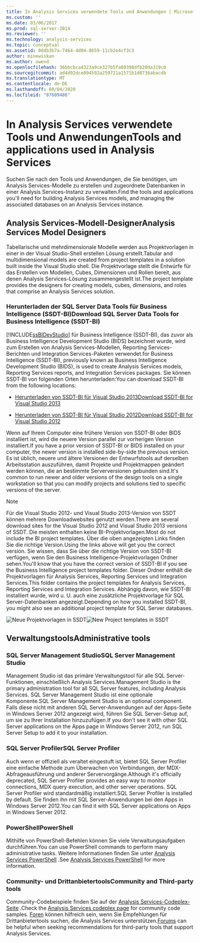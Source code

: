 ```yaml
---
title: In Analysis Services verwendete Tools und Anwendungen | Microsoft-Dokumentation
ms.custom: ''
ms.date: 03/06/2017
ms.prod: sql-server-2014
ms.reviewer: ''
ms.technology: analysis-services
ms.topic: conceptual
ms.assetid: 0ddb3b7a-7464-4d04-8659-11cb2e4cf3c3
author: minewiskan
ms.author: owend
ms.openlocfilehash: 36bbcbca4323a9ce327b5fa89398dfb20da319c0
ms.sourcegitcommit: ad4d92dce894592a259721a1571b1d8736abacdb
ms.translationtype: MT
ms.contentlocale: de-DE
ms.lasthandoff: 08/04/2020
ms.locfileid: "87609486"
---
```

# <a name="tools-and-applications-used-in-analysis-services"></a><span data-ttu-id="74eac-102">In Analysis Services verwendete Tools und Anwendungen</span><span class="sxs-lookup"><span data-stu-id="74eac-102">Tools and applications used in Analysis Services</span></span>
  <span data-ttu-id="74eac-103">Suchen Sie nach den Tools und Anwendungen, die Sie benötigen, um Analysis Services-Modelle zu erstellen und zugeordnete Datenbanken in einer Analysis Services-Instanz zu verwalten.</span><span class="sxs-lookup"><span data-stu-id="74eac-103">Find the tools and applications you'll need for building Analysis Services models, and managing the associated databases on an Analysis Services instance.</span></span>

## <a name="analysis-services-model-designers"></a><span data-ttu-id="74eac-104">Analysis Services-Modell-Designer</span><span class="sxs-lookup"><span data-stu-id="74eac-104">Analysis Services Model Designers</span></span>
 <span data-ttu-id="74eac-105">Tabellarische und mehrdimensionale Modelle werden aus Projektvorlagen in einer in der Visual Studio-Shell erstellen Lösung erstellt.</span><span class="sxs-lookup"><span data-stu-id="74eac-105">Tabular and multidimensional models are created from project templates in a solution built inside the Visual Studio shell.</span></span> <span data-ttu-id="74eac-106">Die Projektvorlage stellt die Entwürfe für das Erstellen von Modellen, Cubes, Dimensionen und Rollen bereit, aus denen Analysis Services-Lösung zusammengestellt ist.</span><span class="sxs-lookup"><span data-stu-id="74eac-106">The project template provides the designers for creating models, cubes, dimensions, and roles that comprise an Analysis Services solution.</span></span>

### <a name="download-sql-server-data-tools-for-business-intelligence-ssdt-bi"></a><span data-ttu-id="74eac-107">Herunterladen der SQL Server Data Tools für Business Intelligence (SSDT-BI)</span><span class="sxs-lookup"><span data-stu-id="74eac-107">Download SQL Server Data Tools for Business Intelligence (SSDT-BI)</span></span>
 [!INCLUDE[ssBIDevStudio](../includes/ssbidevstudio-md.md)] <span data-ttu-id="74eac-108">für Business Intelligence (SSDT-BI), das zuvor als Business Intelligence Development Studio (BIDS) bezeichnet wurde, wird zum Erstellen von Analysis Services-Modellen, Reporting Services-Berichten und Integration Services-Paketen verwendet.</span><span class="sxs-lookup"><span data-stu-id="74eac-108">for Business Intelligence (SSDT-BI), previously known as Business Intelligence Development Studio (BIDS), is used to create Analysis Services models, Reporting Services reports, and Integration Services packages.</span></span> <span data-ttu-id="74eac-109">Sie können SSDT-BI von folgenden Orten herunterladen:</span><span class="sxs-lookup"><span data-stu-id="74eac-109">You can download SSDT-BI from the following locations:</span></span>

-   [<span data-ttu-id="74eac-110">Herunterladen von SSDT-BI für Visual Studio 2013</span><span class="sxs-lookup"><span data-stu-id="74eac-110">Download SSDT-BI for Visual Studio 2013</span></span>](https://go.microsoft.com/fwlink/p/?LinkId=396526)

-   [<span data-ttu-id="74eac-111">Herunterladen von SSDT-BI für Visual Studio 2012</span><span class="sxs-lookup"><span data-stu-id="74eac-111">Download SSDT-BI for Visual Studio 2012</span></span>](https://go.microsoft.com/fwlink/p/?LinkID=273673)

 <span data-ttu-id="74eac-112">Wenn auf Ihrem Computer eine frühere Version von SSDT-BI oder BIDS installiert ist, wird die neuere Version parallel zur vorherigen Version installiert.</span><span class="sxs-lookup"><span data-stu-id="74eac-112">If you have a prior version of SSDT-BI or BIDS installed on your computer, the newer version is installed side-by-side the previous version.</span></span> <span data-ttu-id="74eac-113">Es ist üblich, neuere und ältere Versionen der Entwurfstools auf derselben Arbeitsstation auszuführen, damit Projekte und Projektmappen geändert werden können, die an bestimmte Serverversionen gebunden sind.</span><span class="sxs-lookup"><span data-stu-id="74eac-113">It's common to run newer and older versions of the design tools on a single workstation so that you can modify projects and solutions tied to specific versions of the server.</span></span>

> [!NOTE]
>  <span data-ttu-id="74eac-114">Für die Visual Studio 2012- und Visual Studio 2013-Version von SSDT können mehrere Downloadwebsites genutzt werden.</span><span class="sxs-lookup"><span data-stu-id="74eac-114">There are several download sites for the Visual Studio 2012 and Visual Studio 2013 versions of SSDT.</span></span> <span data-ttu-id="74eac-115">Die meisten enthalten keine BI-Projektvorlagen.</span><span class="sxs-lookup"><span data-stu-id="74eac-115">Most do not include the BI project templates.</span></span> <span data-ttu-id="74eac-116">Über die oben angezeigten Links finden Sie die richtige Version.</span><span class="sxs-lookup"><span data-stu-id="74eac-116">Using the links above will get you the correct version.</span></span> <span data-ttu-id="74eac-117">Sie wissen, dass Sie über die richtige Version von SSDT-BI verfügen, wenn Sie den Business Intelligence-Projektvorlagen Ordner sehen.</span><span class="sxs-lookup"><span data-stu-id="74eac-117">You'll know that you have the correct version of SSDT-BI if you see the Business Intelligence project templates folder.</span></span> <span data-ttu-id="74eac-118">Dieser Ordner enthält die Projektvorlagen für Analysis Services, Reporting Services und Integration Services.</span><span class="sxs-lookup"><span data-stu-id="74eac-118">This folder contains the project templates for Analysis Services, Reporting Services and Integration Services.</span></span> <span data-ttu-id="74eac-119">Abhängig davon, wie SSDT-BI installiert wurde, wird u. U. auch eine zusätzliche Projektvorlage für SQL Server-Datenbanken angezeigt.</span><span class="sxs-lookup"><span data-stu-id="74eac-119">Depending on how you installed SSDT-BI, you might also see an additional project template for SQL Server databases.</span></span>

 <span data-ttu-id="74eac-120">![Neue Projektvorlagen in SSDT](media/ssdt-biprojects.png "Neue Projektvorlagen in SSDT")</span><span class="sxs-lookup"><span data-stu-id="74eac-120">![New Project templates in SSDT](media/ssdt-biprojects.png "New Project templates in SSDT")</span></span>

## <a name="administrative-tools"></a><span data-ttu-id="74eac-121">Verwaltungstools</span><span class="sxs-lookup"><span data-stu-id="74eac-121">Administrative tools</span></span>

### <a name="sql-server-management-studio"></a><span data-ttu-id="74eac-122">SQL Server Management Studio</span><span class="sxs-lookup"><span data-stu-id="74eac-122">SQL Server Management Studio</span></span>
 <span data-ttu-id="74eac-123">Management Studio ist das primäre Verwaltungstool für alle SQL Server-Funktionen, einschließlich Analysis Services.</span><span class="sxs-lookup"><span data-stu-id="74eac-123">Management Studio is the primary administration tool for all SQL Server features, including Analysis Services.</span></span> <span data-ttu-id="74eac-124">SQL Server Management Studio ist eine optionale Komponente.</span><span class="sxs-lookup"><span data-stu-id="74eac-124">SQL Server Management Studio is an optional component.</span></span> <span data-ttu-id="74eac-125">Falls diese nicht mit anderen SQL Server-Anwendungen auf der Apps-Seite in Windows Server 2012 angezeigt wird, führen Sie SQL Server-Setup auf, um sie zu Ihrer Installation hinzuzufügen.</span><span class="sxs-lookup"><span data-stu-id="74eac-125">If you don't see it with other SQL Server applications on the Apps page in Windows Server 2012, run SQL Server Setup to add it to your installation.</span></span>

### <a name="sql-server-profiler"></a><span data-ttu-id="74eac-126">SQL Server Profiler</span><span class="sxs-lookup"><span data-stu-id="74eac-126">SQL Server Profiler</span></span>
 <span data-ttu-id="74eac-127">Auch wenn er offiziell als veraltet eingestuft ist, bietet SQL Server Profiler eine einfache Methode zum Überwachen von Verbindungen, der MDX-Abfrageausführung und anderer Servervorgänge.</span><span class="sxs-lookup"><span data-stu-id="74eac-127">Although it's officially deprecated, SQL Server Profiler provides an easy way to monitor connections, MDX query execution, and other server operations.</span></span> <span data-ttu-id="74eac-128">SQL Server Profiler wird standardmäßig installiert.</span><span class="sxs-lookup"><span data-stu-id="74eac-128">SQL Server Profiler is installed by default.</span></span> <span data-ttu-id="74eac-129">Sie finden ihn mit SQL Server-Anwendungen bei den Apps in Windows Server 2012.</span><span class="sxs-lookup"><span data-stu-id="74eac-129">You can find it with SQL Server applications on Apps in Windows Server 2012.</span></span>

### <a name="powershell"></a><span data-ttu-id="74eac-130">PowerShell</span><span class="sxs-lookup"><span data-stu-id="74eac-130">PowerShell</span></span>
 <span data-ttu-id="74eac-131">Mithilfe von PowerShell-Befehlen können Sie viele Verwaltungsaufgaben durchführen.</span><span class="sxs-lookup"><span data-stu-id="74eac-131">You can use PowerShell commands to perform many administrative tasks.</span></span> <span data-ttu-id="74eac-132">Weitere Informationen finden Sie unter [Analysis Services PowerShell](analysis-services-powershell.md) .</span><span class="sxs-lookup"><span data-stu-id="74eac-132">See [Analysis Services PowerShell](analysis-services-powershell.md) for more information.</span></span>

### <a name="community-and-third-party-tools"></a><span data-ttu-id="74eac-133">Community- und Drittanbietertools</span><span class="sxs-lookup"><span data-stu-id="74eac-133">Community and Third-party tools</span></span>
 <span data-ttu-id="74eac-134">Community-Codebeispiele finden Sie auf der [Analysis Services-Codeplex-Seite](https://sqlsrvanalysissrvcs.codeplex.com/) .</span><span class="sxs-lookup"><span data-stu-id="74eac-134">Check the [Analysis Services codeplex page](https://sqlsrvanalysissrvcs.codeplex.com/) for community code samples.</span></span> <span data-ttu-id="74eac-135">[Foren](https://social.msdn.microsoft.com/Forums/sqlserver/home?forum=sqlanalysisservices) können hilfreich sein, wenn Sie Empfehlungen für Drittanbietertools suchen, die Analysis Services unterstützen.</span><span class="sxs-lookup"><span data-stu-id="74eac-135">[Forums](https://social.msdn.microsoft.com/Forums/sqlserver/home?forum=sqlanalysisservices) can be helpful when seeking recommendations for third-party tools that support Analysis Services.</span></span>
